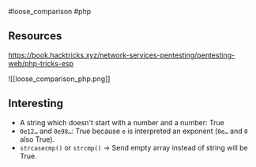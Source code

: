 #loose_comparison #php

## Resources
https://book.hacktricks.xyz/network-services-pentesting/pentesting-web/php-tricks-esp

![[loose_comparison_php.png]]

## Interesting
- A string which doesn't start with a number and a number: True
- `0e12…` and `0e98…`: True because `e` is interpreted an exponent (`0e…` and `0` also True).
- `strcasecmp()` or `strcmp()` → Send empty array instead of string will be True.

